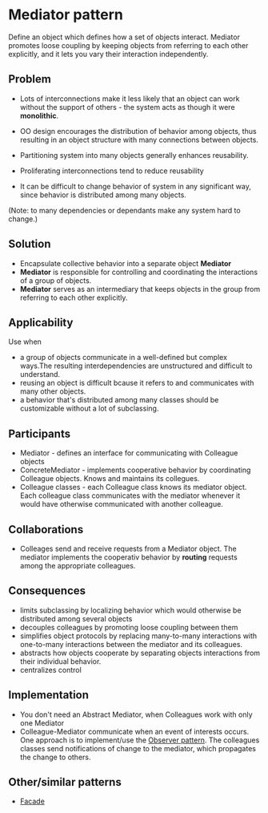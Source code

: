 # Mediator pattern

Define an object which defines how a set of objects interact. Mediator promotes loose coupling by keeping objects from referring to each other explicitly, and it lets you vary their interaction independently.

## Problem

* Lots of interconnections make it less likely that an object can work without the support of others - the system acts as though it were **monolithic**.

* OO design encourages the distribution of behavior among objects, thus resulting in an object structure with many connections between objects.

* Partitioning system into many objects generally enhances reusability.

* Proliferating interconnections tend to reduce reusability

* It can be difficult to change behavior of system in any significant way, since behavior is distributed among many objects.

(Note: to many dependencies or dependants make any system hard to change.)


## Solution

* Encapsulate collective behavior into a separate object **Mediator**
* **Mediator** is responsible for controlling and coordinating the interactions of a group of objects.
* **Mediator** serves as an intermediary that keeps objects in the group from referring to each other explicitly.


## Applicability

Use when

* a group of objects communicate in a well-defined but complex ways.The resulting interdependencies are unstructured and difficult to understand.
* reusing an object is difficult bcause it refers to and communicates with many other objects.
* a behavior that's distributed among many classes should be customizable without a lot of subclassing.



## Participants

* Mediator - defines an interface for communicating with Colleague objects
* ConcreteMediator - implements cooperative behavior by coordinating Colleague objects. Knows and maintains its collegues.
* Colleague classes - each Colleague class knows its mediator object. Each colleague class communicates with the mediator whenever it would have otherwise communicated with another colleague.


## Collaborations

* Colleages send and receive requests from a Mediator object. The mediator implements the cooperativ behavior  by **routing** requests among the appropriate colleagues.

## Consequences

* limits subclassing by localizing behavior which would otherwise be distributed among several objects
* decouples colleagues by promoting loose coupling between them
* simplifies object protocols by replacing many-to-many interactions with one-to-many interactions between the mediator and its colleagues.
* abstracts how objects cooperate by separating objects interactions from their individual behavior.
* centralizes control


## Implementation

* You don't need an Abstract Mediator, when Colleagues work with only one Mediator
* Colleague-Mediator communicate when an event of interests occurs. One approach is to implement/use the [Observer pattern](https://github.com/xSakix/architecture/blob/master/design%20patterns/publisher_subscriber.md). The colleagues classes send notifications of change to the mediator, which propagates the change to others.


## Other/similar patterns

* [Facade](https://github.com/xSakix/architecture/blob/master/design%20patterns/facade.md)
